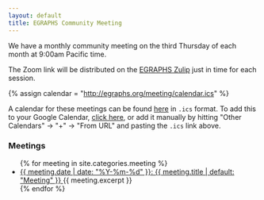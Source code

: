 ```yaml
---
layout: default
title: EGRAPHS Community Meeting
---
```


We have a monthly community meeting on the third Thursday of each month at 9:00am Pacific time.

The Zoom link will be distributed on the [EGRAPHS Zulip](/zulip)
 just in time for each session.

{% assign calendar = "http://egraphs.org/meeting/calendar.ics" %}

A calendar for these meetings can be found [here]({{calendar}}) in `.ics` format.
To add this to your Google Calendar, [click here](http://www.google.com/calendar/render?cid={{calendar}}), or add it manually by hitting "Other Calendars" → "+" → "From URL" and pasting the `.ics` link above.


### Meetings

<ul class="meetings">
{% for meeting in site.categories.meeting %}
  <li class="meeting" data-date="{{ meeting.date | date: "%Y-%m-%d" }}">
    <a href="{{meeting.url}}">
      <time>{{ meeting.date | date: "%Y-%m-%d" }}</time>:
      {{ meeting.title | default: "Meeting" }}
    </a>
    {{ meeting.excerpt }}
  </li>
{% endfor %}
</ul>

<!-- <script defer>
  // loop over all elements of class meeting
  var meetings = document.getElementsByClassName("meeting");
  console.log(meetings);
  for (let meeting of meetings) {
    // get the date of the meeting
    var date = meeting.getAttribute("data-date");
    // get the current date
    var now = new Date();
    // if the meeting is in the past, hide it
    if (now > new Date(date)) {
      meeting.style.opacity = "50%";
    }
    console.log(meetings);
  }

  console.log("hello")
</script> -->


